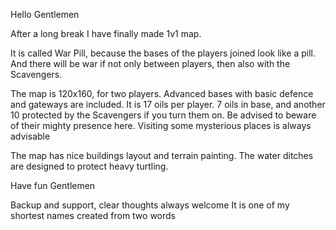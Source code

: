 Hello Gentlemen  

After a long break I have finally made 1v1 map.

It is called War Pill, because the bases of the players joined look like a pill. And there will be war  if not only between players, then also with the Scavengers.

The map is 120x160, for two players. Advanced bases with basic defence and gateways are included. It is 17 oils per player. 7 oils in base, and another 10 protected by the Scavengers if you turn them on. Be advised to beware of their mighty presence here. Visiting some mysterious places is always advisable  

The map has nice buildings layout and terrain painting. The water ditches are designed to protect heavy turtling.

Have fun Gentlemen  

Backup and support, clear thoughts always welcome  It is one of my shortest names created from two words  
